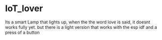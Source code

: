 # IoT_lover
Its a smart Lamp that lights up, when the the word love is said, it doesnt works fully yet. but there is a light version that works with the esp idf and a press of a button

